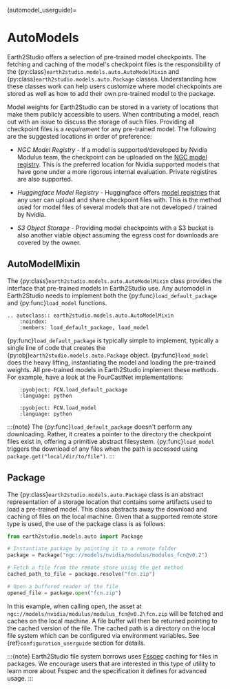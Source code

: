 (automodel_userguide)=

# AutoModels

Earth2Studio offers a selection of pre-trained model checkpoints.
The fetching and caching of the model's checkpoint files is the responsibility of the
{py:class}`earth2studio.models.auto.AutoModelMixin` and
{py:class}`earth2studio.models.auto.Package` classes.
Understanding how these classes work can help users customize where model checkpoints
are stored as well as how to add their own pre-trained model to the package.

Model weights for Earth2Studio can be stored in a variety of locations that make them
publicly accessible to users.
When contributing a model, reach out with an issue to discuss the storage of such files.
Providing all checkpoint files is a *requirement* for any pre-trained model.
The following are the suggested locations in order of preference:

- *NGC Model Registry* - If a model is supported/developed by Nvidia Modulus team, the
checkpoint can be uploaded on the [NGC model registry](https://catalog.ngc.nvidia.com/models).
This is the preferred location for Nvidia supported models that have gone under a more
rigorous internal evaluation. Private registires are also supported.

- *Huggingface Model Registry* - Huggingface offers
[model registries](https://huggingface.co/models) that any user can upload and share
checkpoint files with.
This is the method used for model files of several models that are not developed /
trained by Nvidia.

- *S3 Object Storage* - Providing model checkpoints with a S3 bucket is also another
viable object assuming the egress cost for downloads are covered by the owner.

## AutoModelMixin

The {py:class}`earth2studio.models.auto.AutoModelMixin` class provides the interface
that pre-trained models in Earth2Studio use.
Any automodel in Earth2Studio needs to implement both the
{py:func}`load_default_package` and {py:func}`load_model` functions.

```{eval-rst}
.. autoclass:: earth2studio.models.auto.AutoModelMixin
    :noindex:
    :members: load_default_package, load_model
```

{py:func}`load_default_package` is typically simple to implement, typically a single
line of code that creates the {py:obj}`earth2studio.models.auto.Package` object.
{py:func}`load_model` does the heavy lifting, instantiating the model and loading the
pre-trained weights.
All pre-trained models in Earth2Studio implement these methods.
For example, have a look at the FourCastNet implementations:

```{literalinclude} ../../../earth2studio/models/px/fcn.py
    :pyobject: FCN.load_default_package
    :language: python
```

```{literalinclude} ../../../earth2studio/models/px/fcn.py
    :pyobject: FCN.load_model
    :language: python
```

:::{note}
The {py:func}`load_default_package` doesn't perform any downloading.
Rather, it creates a pointer to the directory the checkpoint files exist in, offering a
primitive abstract filesystem.
{py:func}`load_model` triggers the download of any files when the path is accessed using
`package.get("local/dir/to/file")`.
:::

## Package

The {py:class}`earth2studio.models.auto.Package` class is an abstract representation of
a storage location that contains some artifacts used to load a pre-trained model.
This class abstracts away the download and caching of files on the local machine.
Given that a supported remote store type is used, the use of the package class is as
follows:

```python
from earth2studio.models.auto import Package

# Instantiate package by pointing it to a remote folder
package = Package("ngc://models/nvidia/modulus/modulus_fcn@v0.2")

# Fetch a file from the remote store using the get method
cached_path_to_file = package.resolve("fcn.zip")

# Open a buffered reader of the file
opened_file = package.open("fcn.zip")
```

In this example, when calling open, the asset at `ngc://models/nvidia/modulus/modulus_fcn@v0.2\fcn.zip`
will be fetched and caches on the local machine.
A file buffer will then be returned pointing to the cached version of the file.
The cached path is a directory on the local file system which can be configured via
environment variables.
See {ref}`configuration_userguide` section for details.

:::{note}
Earth2Studio file system borrows uses [Fsspec](https://filesystem-spec.readthedocs.io/en/latest/)
caching for files in packages.
We encourage users that are interested in this type of utility to learn more about
Fsspec and the specification it defines for advanced usage.
:::

